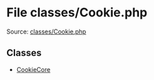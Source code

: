File classes/Cookie.php
=========

Source: [classes/Cookie.php](https://github.com/PrestaShop/PrestaShop/blob/1.6.1.1/classes/Cookie.php)


Classes
-------

* [CookieCore](class.CookieCore.md)

